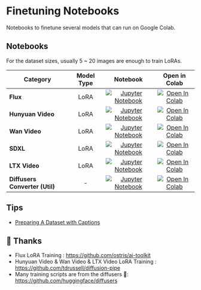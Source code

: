 # Finetuning Notebooks

Notebooks to finetune several models that can run on Google Colab. 

## Notebooks

For the dataset sizes, usually 5 ~ 20 images are enough to train LoRAs.
<div align="center">

| Category                       | Model Type |                                                                                                       Notebook                                                                                                        |                                                                                                    Open in Colab                                                                                                     |
|--------------------------------|:---:|:---------------------------------------------------------------------------------------------------------------------------------------------------------------------------------------------------------------------:|:--------------------------------------------------------------------------------------------------------------------------------------------------------------------------------------------------------------------:|
| **Flux**                       | LoRA | [![Jupyter Notebook](https://img.shields.io/badge/Jupyter-Notebook-orange?style=flat&logo=jupyter)](https://github.com/jhj0517/finetuning-notebooks/blob/master/flux/finetuning_notebooks_flux_lora_dreambooth.ipynb) | [![Open In Colab](https://colab.research.google.com/assets/colab-badge.svg)](https://colab.research.google.com/github/jhj0517/finetuning-notebooks/blob/master/flux/finetuning_notebooks_flux_lora_dreambooth.ipynb) |
| **Hunyuan Video**              | LoRA |   [![Jupyter Notebook](https://img.shields.io/badge/Jupyter-Notebook-orange?style=flat&logo=jupyter)](https://github.com/jhj0517/finetuning-notebooks/blob/master/hunyuan/finetuning_notebooks_hunyuan_lora.ipynb)    |   [![Open In Colab](https://colab.research.google.com/assets/colab-badge.svg)](https://colab.research.google.com/github/jhj0517/finetuning-notebooks/blob/master/hunyuan/finetuning_notebooks_hunyuan_lora.ipynb)    |
| **Wan Video**                  | LoRA |     [![Jupyter Notebook](https://img.shields.io/badge/Jupyter-Notebook-orange?style=flat&logo=jupyter)](https://github.com/jhj0517/finetuning-notebooks/blob/master/wan/finetuning_notebooks_wan_lora.ipynb)      |     [![Open In Colab](https://colab.research.google.com/assets/colab-badge.svg)](https://colab.research.google.com/github/jhj0517/finetuning-notebooks/blob/master/hunyuan/finetuning_notebooks_wan_lora.ipynb)      |
| **SDXL**                       | LoRA | [![Jupyter Notebook](https://img.shields.io/badge/Jupyter-Notebook-orange?style=flat&logo=jupyter)](https://github.com/jhj0517/finetuning-notebooks/blob/master/sdxl/finetuning_notebooks_sdxl_lora_dreambooth.ipynb) | [![Open In Colab](https://colab.research.google.com/assets/colab-badge.svg)](https://colab.research.google.com/github/jhj0517/finetuning-notebooks/blob/master/sdxl/finetuning_notebooks_sdxl_lora_dreambooth.ipynb) |
| **LTX Video**                  | LoRA |          [![Jupyter Notebook](https://img.shields.io/badge/Jupyter-Notebook-orange?style=flat&logo=jupyter)](https://github.com/jhj0517/finetuning-notebooks/blob/master/ltx/finetuning_notebooks_ltx_lora)           |       [![Open In Colab](https://colab.research.google.com/assets/colab-badge.svg)](https://colab.research.google.com/github/jhj0517/finetuning-notebooks/blob/master/ltx/finetuning_notebooks_ltx_lora.ipynb)        |
| **Diffusers Converter (Util)** | - | [![Jupyter Notebook](https://img.shields.io/badge/Jupyter-Notebook-orange?style=flat&logo=jupyter)](https://github.com/jhj0517/finetuning-notebooks/blob/master/utils/finetuning_notebooks_diffusers_converter.ipynb) | [![Open In Colab](https://colab.research.google.com/assets/colab-badge.svg)](https://colab.research.google.com/github/jhj0517/finetuning-notebooks/blob/master/utils/finetuning_notebooks_diffusers_converter.ipynb) |

</div>

## Tips
- [Preparing A Dataset with Captions](https://github.com/jhj0517/finetuning-notebooks/blob/master/docs/Preparing%20A%20Dataset%20with%20Captions.md)

## 🌺 Thanks

- Flux LoRA Training : https://github.com/ostris/ai-toolkit
- Hunyuan Video & Wan Video & LTX Video LoRA Training : https://github.com/tdrussell/diffusion-pipe
- Many training scripts are from the diffusers 🤗: https://github.com/huggingface/diffusers
